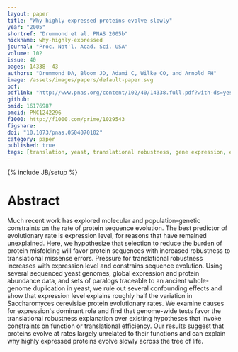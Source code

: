 ```yaml
---
layout: paper
title: "Why highly expressed proteins evolve slowly"
year: "2005"
shortref: "Drummond et al. PNAS 2005b"
nickname: why-highly-expressed
journal: "Proc. Nat'l. Acad. Sci. USA"
volume: 102
issue: 40
pages: 14338--43
authors: "Drummond DA, Bloom JD, Adami C, Wilke CO, and Arnold FH"
image: /assets/images/papers/default-paper.svg
pdf: 
pdflink: "http://www.pnas.org/content/102/40/14338.full.pdf?with-ds=yes"
github: 
pmid: 16176987
pmcid: PMC1242296
f1000: http://f1000.com/prime/1029543
figshare: 
doi: "10.1073/pnas.0504070102"
category: paper
published: true
tags: [translation, yeast, translational robustness, gene expression, evolutionary rate, codon usage]
---
```

{% include JB/setup %}

# Abstract 

Much recent work has explored molecular and population-genetic constraints on the rate of protein sequence evolution. The best predictor of evolutionary rate is expression level, for reasons that have remained unexplained. Here, we hypothesize that selection to reduce the burden of protein misfolding will favor protein sequences with increased robustness to translational missense errors. Pressure for translational robustness increases with expression level and constrains sequence evolution. Using several sequenced yeast genomes, global expression and protein abundance data, and sets of paralogs traceable to an ancient whole-genome duplication in yeast, we rule out several confounding effects and show that expression level explains roughly half the variation in Saccharomyces cerevisiae protein evolutionary rates. We examine causes for expression's dominant role and find that genome-wide tests favor the translational robustness explanation over existing hypotheses that invoke constraints on function or translational efficiency. Our results suggest that proteins evolve at rates largely unrelated to their functions and can explain why highly expressed proteins evolve slowly across the tree of life.

